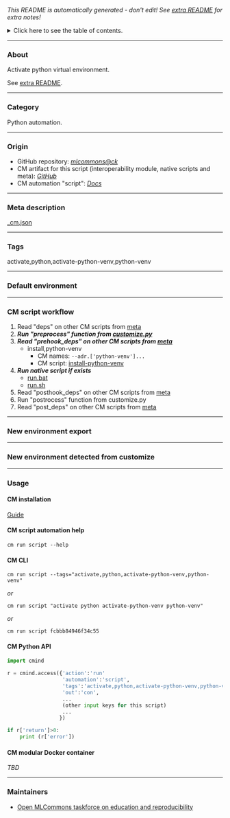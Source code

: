 *This README is automatically generated - don't edit! See [extra README](README-extra.md) for extra notes!*

<details>
<summary>Click here to see the table of contents.</summary>

* [About](#about)
* [Category](#category)
* [Origin](#origin)
* [Meta description](#meta-description)
* [Tags](#tags)
* [Default environment](#default-environment)
* [CM script workflow](#cm-script-workflow)
* [New environment export](#new-environment-export)
* [New environment detected from customize](#new-environment-detected-from-customize)
* [Usage](#usage)
  * [ CM installation](#cm-installation)
  * [ CM script automation help](#cm-script-automation-help)
  * [ CM CLI](#cm-cli)
  * [ CM Python API](#cm-python-api)
  * [ CM modular Docker container](#cm-modular-docker-container)
* [Maintainers](#maintainers)

</details>

___
### About

Activate python virtual environment.

See [extra README](README-extra.md).

___
### Category

Python automation.
___
### Origin

* GitHub repository: *[mlcommons@ck](https://github.com/mlcommons/ck/tree/master/cm-mlops)*
* CM artifact for this script (interoperability module, native scripts and meta): *[GitHub](https://github.com/mlcommons/ck/tree/master/cm-mlops/script/activate-python-venv)*
* CM automation "script": *[Docs](https://github.com/octoml/ck/blob/master/docs/list_of_automations.md#script)*

___
### Meta description
[_cm.json](_cm.json)

___
### Tags
activate,python,activate-python-venv,python-venv

___
### Default environment

___
### CM script workflow

  1. Read "deps" on other CM scripts from [meta](https://github.com/mlcommons/ck/tree/master/cm-mlops/script/activate-python-venv/_cm.json)
  1. ***Run "preprocess" function from [customize.py](https://github.com/mlcommons/ck/tree/master/cm-mlops/script/activate-python-venv/customize.py)***
  1. ***Read "prehook_deps" on other CM scripts from [meta](https://github.com/mlcommons/ck/tree/master/cm-mlops/script/activate-python-venv/_cm.json)***
     * install,python-venv
       * CM names: `--adr.['python-venv']...`
       - CM script: [install-python-venv](https://github.com/mlcommons/ck/tree/master/cm-mlops/script/install-python-venv)
  1. ***Run native script if exists***
     * [run.bat](https://github.com/mlcommons/ck/tree/master/cm-mlops/script/activate-python-venv/run.bat)
     * [run.sh](https://github.com/mlcommons/ck/tree/master/cm-mlops/script/activate-python-venv/run.sh)
  1. Read "posthook_deps" on other CM scripts from [meta](https://github.com/mlcommons/ck/tree/master/cm-mlops/script/activate-python-venv/_cm.json)
  1. Run "postrocess" function from customize.py
  1. Read "post_deps" on other CM scripts from [meta](https://github.com/mlcommons/ck/tree/master/cm-mlops/script/activate-python-venv/_cm.json)
___
### New environment export

___
### New environment detected from customize

___
### Usage

#### CM installation
[Guide](https://github.com/mlcommons/ck/blob/master/docs/installation.md)

#### CM script automation help
```cm run script --help```

#### CM CLI
`cm run script --tags="activate,python,activate-python-venv,python-venv"`

*or*

`cm run script "activate python activate-python-venv python-venv"`

*or*

`cm run script fcbbb84946f34c55`

#### CM Python API

```python
import cmind

r = cmind.access({'action':'run'
                  'automation':'script',
                  'tags':'activate,python,activate-python-venv,python-venv'
                  'out':'con',
                  ...
                  (other input keys for this script)
                  ...
                 })

if r['return']>0:
    print (r['error'])
```

#### CM modular Docker container
*TBD*
___
### Maintainers

* [Open MLCommons taskforce on education and reproducibility](https://github.com/mlcommons/ck/blob/master/docs/mlperf-education-workgroup.md)
